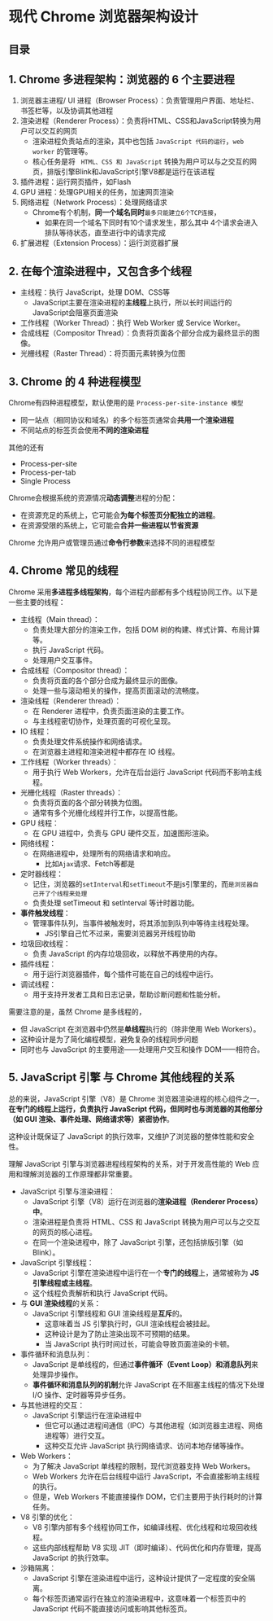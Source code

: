 
# 现代 Chrome 浏览器架构设计



## 目录
<!-- toc -->
 ## 1. Chrome 多进程架构：浏览器的 6 个主要进程 

1. 浏览器主进程/ UI 进程（Browser Process）：负责管理用户界面、地址栏、书签栏等，以及协调其他进程
2. 渲染进程（Renderer Process）：负责将HTML、CSS和JavaScript转换为用户可以交互的网页
	- 渲染进程负责站点的渲染，其中也包括 `JavaScript 代码的运行`，`web worker` 的管理等。
	- 核心任务是将 ` HTML、CSS 和 JavaScript` 转换为用户可以与之交互的网页，排版引擎Blink和JavaScript引擎V8都是运行在该进程
3. 插件进程：运行网页插件，如Flash
4. GPU 进程：处理GPU相关的任务，加速网页渲染
5. 网络进程（Network Process）：处理网络请求
	- Chrome有个机制，**同一个域名同时**`最多只能建立6个TCP连接`，
		- 如果在同一个域名下同时有10个请求发生，那么其中 4个请求会进入排队等待状态，直至进行中的请求完成
6. 扩展进程（Extension Process）：运行浏览器扩展

## 2. 在每个渲染进程中，又包含多个线程

- 主线程：执行 JavaScript，处理 DOM、CSS等
	- JavaScript主要在渲染进程的**主线程**上执行，所以长时间运行的JavaScript会阻塞页面渲染
- 工作线程（Worker Thread）：执行 Web Worker 或 Service Worker。 
- 合成线程（Compositor Thread）：负责将页面各个部分合成为最终显示的图像。 
- 光栅线程（Raster Thread）：将页面元素转换为位图

## 3. Chrome 的 4 种进程模型

Chrome有四种进程模型，默认使用的是 `Process-per-site-instance 模型`

- 同一站点（相同协议和域名）的多个标签页通常会**共用一个渲染进程**
- 不同站点的标签页会使用**不同的渲染进程**

其他的还有
- Process-per-site
- Process-per-tab
- Single Process

Chrome会根据系统的资源情况**动态调整**进程的分配：
- 在资源充足的系统上，它可能会**为每个标签页分配独立的进程**。
- 在资源受限的系统上，它可能会**合并一些进程以节省资源**

Chrome 允许用户或管理员通过**命令行参数**来选择不同的进程模型

## 4. Chrome 常见的线程

Chrome 采用**多进程多线程架构**，每个进程内部都有多个线程协同工作。以下是一些主要的线程：

- 主线程（Main thread）：
	- 负责处理大部分的渲染工作，包括 DOM 树的构建、样式计算、布局计算等。
	- 执行 JavaScript 代码。
	- 处理用户交互事件。
- 合成线程（Compositor thread）：
	- 负责将页面的各个部分合成为最终显示的图像。
	- 处理一些与滚动相关的操作，提高页面滚动的流畅度。
- 渲染线程（Renderer thread）：
	- 在 Renderer 进程中，负责页面渲染的主要工作。
	- 与主线程密切协作，处理页面的可视化呈现。
- IO 线程：
	- 负责处理文件系统操作和网络请求。
	- 在浏览器主进程和渲染进程中都存在 IO 线程。
- 工作线程（Worker threads）：
	- 用于执行 Web Workers，允许在后台运行 JavaScript 代码而不影响主线程。
- 光栅化线程（Raster threads）：
	- 负责将页面的各个部分转换为位图。
	- 通常有多个光栅化线程并行工作，以提高性能。
- GPU 线程：
	- 在 GPU 进程中，负责与 GPU 硬件交互，加速图形渲染。
- 网络线程：
   - 在网络进程中，处理所有的网络请求和响应。
      - 比如`Ajax`请求、Fetch等都是
- 定时器线程：
	- 记住，浏览器的`setInterval`和`setTimeout`不是js引擎里的，而`是浏览器自己开了个线程来处理`
	- 负责处理 setTimeout 和 setInterval 等计时器功能。
- **事件触发线程**：
    - 管理事件队列，当事件被触发时，将其添加到队列中等待主线程处理。
        - JS引擎自己忙不过来，需要浏览器另开线程协助
- 垃圾回收线程：
    - 负责 JavaScript 的内存垃圾回收，以释放不再使用的内存。
- 插件线程：
    - 用于运行浏览器插件，每个插件可能在自己的线程中运行。
- 调试线程：
    - 用于支持开发者工具和日志记录，帮助诊断问题和性能分析。

需要注意的是，虽然 Chrome 是多线程的，
- 但 JavaScript 在浏览器中仍然是**单线程**执行的（除非使用 Web Workers）。
- 这种设计是为了简化编程模型，避免复杂的线程同步问题
- 同时也与 JavaScript 的主要用途——处理用户交互和操作 DOM——相符合。

## 5. JavaScript 引擎 与 Chrome 其他线程的关系

总的来说，JavaScript 引擎（V8）是 Chrome 浏览器渲染进程的核心组件之一。**在专门的线程上运行，负责执行 JavaScript 代码，但同时也与浏览器的其他部分（如 GUI 渲染、事件处理、网络请求等）紧密协作**。

这种设计既保证了 JavaScript 的执行效率，又维护了浏览器的整体性能和安全性。

理解 JavaScript 引擎与浏览器进程线程架构的关系，对于开发高性能的 Web 应用和理解浏览器的工作原理都非常重要。

- JavaScript 引擎与渲染进程：
	- JavaScript 引擎（V8）运行在浏览器的**渲染进程（Renderer Process）中**。
	- 渲染进程是负责将 HTML、CSS 和 JavaScript 转换为用户可以与之交互的网页的核心进程。
	- 在同一个渲染进程中，除了 JavaScript 引擎，还包括排版引擎（如 Blink）。
- JavaScript 引擎线程：
	- JavaScript 引擎在渲染进程中运行在一个**专门的线程**上，通常被称为 **JS 引擎线程或主线程**。
	- 这个线程负责解析和执行 JavaScript 代码。
- 与 **GUI 渲染线程**的关系：
	- JavaScript 引擎线程和 GUI 渲染线程是**互斥**的。
		- 这意味着当 JS 引擎执行时，GUI 渲染线程会被挂起。
		- 这种设计是为了防止渲染出现不可预期的结果。
		- 当 JavaScript 执行时间过长，可能会导致页面渲染的卡顿。
- 事件循环和消息队列：
	- JavaScript 是单线程的，但通过**事件循环（Event Loop）和消息队列**来处理异步操作。
	- **事件循环和消息队列的机制**允许 JavaScript 在不阻塞主线程的情况下处理 I/O 操作、定时器等异步任务。
- 与其他进程的交互：
	-  JavaScript 引擎运行在渲染进程中
		- 但它可以通过进程间通信（IPC）与其他进程（如浏览器主进程、网络进程等）进行交互。
		- 这种交互允许 JavaScript 执行网络请求、访问本地存储等操作。
- Web Workers：
	- 为了解决 JavaScript 单线程的限制，现代浏览器支持 Web Workers。
	- Web Workers 允许在后台线程中运行 JavaScript，不会直接影响主线程的执行。
	- 但是，Web Workers 不能直接操作 DOM，它们主要用于执行耗时的计算任务。
- V8 引擎的优化：
	- V8 引擎内部有多个线程协同工作，如编译线程、优化线程和垃圾回收线程。
	- 这些内部线程帮助 V8 实现 JIT（即时编译）、代码优化和内存管理，提高 JavaScript 的执行效率。
- 沙箱隔离：
	- JavaScript 引擎在渲染进程中运行，这种设计提供了一定程度的安全隔离。
	- 每个标签页通常运行在独立的渲染进程中，这意味着一个标签页中的 JavaScript 代码不能直接访问或影响其他标签页。

